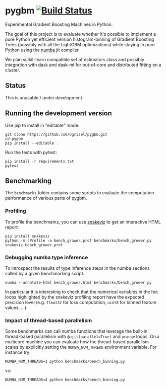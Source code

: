 # pygbm [![Build Status](https://travis-ci.org/ogrisel/pygbm.svg?branch=master)](https://travis-ci.org/ogrisel/pygbm)

Experimental Gradient Boosting Machines in Python.

The goal of this project is to evaluate whether it's possible to
implement a pure Python yet efficient version histogram-binning of
Gradient Boosting Trees (possibly with all the LightGBM optimizations)
while staying in pure Python using the [numba](http://numba.pydata.org/)
jit compiler.

We plan scikit-learn compatible set of estimators class and possibly
integration with dask and dask-ml for out-of-core and distributed
fitting on a cluster.

## Status

This is unusable / under development.

## Running the development version

Use pip to install in "editable" mode:

    git clone https://github.com/ogrisel/pygbm.git
    cd pygbm
    pip install --editable .

Run the tests with pytest:

    pip install -r requirements.txt
    pytest

## Benchmarking

The `benchmarks` folder contains some scripts to evaluate the computation
performance of various parts of pygbm.

### Profiling

To profile the benchmarks, you can use
[snakeviz](https://jiffyclub.github.io/snakeviz/) to get an interactive
HTML report:

    pip install snakeviz
    python -m cProfile -o bench_grower.prof benchmarks/bench_grower.py
    snakeviz bench_grower.prof

### Debugging numba type inference

To introspect the results of type inference steps in the numba sections
called by a given benchmarking script:

    numba --annotate-html bench_grower.html benchmarks/bench_grower.py

In particular it is interesting to check that the numerical variables in
the hot loops highlighted by the snakeviz profiling report have the
expected precision level (e.g. `float32` for loss computation, `uint8`
for binned feature values, ...).

### Impact of thread-based parallelism

Some benchmarks can call numba functions that leverage the built-in
thread-based parallelism with `@njit(parallel=True)` and `prange` loops.
On a multicore machine you can evaluate how the thread-based parallelism
scales by explicitly setting the `NUMBA_NUM_THREAD` environment
variable. For instance try:

    NUMBA_NUM_THREADS=1 python benchmarks/bench_binning.py

vs:

    NUMBA_NUM_THREADS=4 python benchmarks/bench_binning.py
